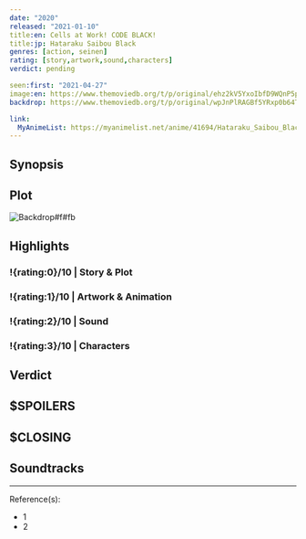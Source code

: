 ```yaml
---
date: "2020"
released: "2021-01-10"
title:en: Cells at Work! CODE BLACK!
title:jp: Hataraku Saibou Black
genres: [action, seinen]
rating: [story,artwork,sound,characters]
verdict: pending

seen:first: "2021-04-27"
image:en: https://www.themoviedb.org/t/p/original/ehz2kV5YxoIbfD9WQnP5pkSkKUv.jpg
backdrop: https://www.themoviedb.org/t/p/original/wpJnPlRAGBf5YRxp0b64T1hZKOM.jpg

link:
  MyAnimeList: https://myanimelist.net/anime/41694/Hataraku_Saibou_Black_TV
---
```



## Synopsis

## Plot

![Backdrop#f#fb](https://www.themoviedb.org/t/p/original/fsnHf3qC4SJAMaYolZqmqvRaVw3.jpg "Source: TMDB")

## Highlights

### !{rating:0}/10 | Story & Plot

### !{rating:1}/10 | Artwork & Animation

### !{rating:2}/10 | Sound

### !{rating:3}/10 | Characters

## Verdict

## $SPOILERS

## $CLOSING

## Soundtracks

***
Reference(s):

- 1
- 2
